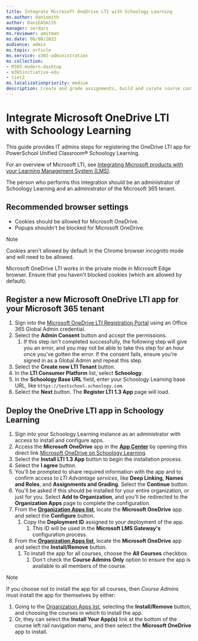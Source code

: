 ```yaml
---
title: Integrate Microsoft OneDrive LTI with Schoology Learning
ms.author: danismith
author: DaniEASmith
manager: serdars
ms.reviewer: amitman 
ms.date: 08/08/2022
audience: admin
ms.topic: article
ms.service: o365-administration
ms.collection: 
- M365-modern-desktop
- m365initiative-edu
- tier2
ms.localizationpriority: medium
description: Create and grade assignments, build and curate course content, and collaborate on files in real time with the new Microsoft OneDrive Learning Tools Interoperability App for PowerSchool Unified Classroom® Schoology Learning.
---
```


# Integrate Microsoft OneDrive LTI with Schoology Learning

This guide provides IT admins steps for registering the OneDrive LTI app for PowerSchool Unified Classroom® Schoology Learning.

For an overview of Microsoft LTI, see [Integrating Microsoft products with your Learning Management System (LMS)](index.md).

The person who performs this integration should be an administrator of Schoology Learning and an administrator of the Microsoft 365 tenant.

## Recommended browser settings

- Cookies should be allowed for Microsoft OneDrive.
- Popups shouldn't be blocked for Microsoft OneDrive.

> [!NOTE]
> Cookies aren't allowed by default in the Chrome browser incognito mode and will need to be allowed.
>
> Microsoft OneDrive LTI works in the private mode in Microsoft Edge browser. Ensure that you haven't blocked cookies (which are allowed by default).

## Register a new Microsoft OneDrive LTI app for your Microsoft 365 tenant

1. Sign into the [Microsoft OneDrive LTI Registration Portal](https://onedrivelti.microsoft.com/admin) using an Office 365 Global Admin credential.
1. Select the **Admin Consent** button and accept the permissions.
    1. If this step isn't completed successfully, the following step will give you an error, and you may not be able to take this step for an hour once you've gotten the error. If the consent fails, ensure you're signed in as a Global Admin and repeat this step.
1. Select the **Create new LTI Tenant** button.
1. In the **LTI Consumer Platform** list, select **Schoology**.
1. In the **Schoology Base URL** field, enter your Schoology Learning base URL, like `https://testschool.schoology.com`.
1. Select the **Next** button. The **Register LTI 1.3 App** page will load.

## Deploy the OneDrive LTI app in Schoology Learning

1. Sign into your Schoology Learning instance as an administrator with access to install and configure apps.
1. Access the **Microsoft OneDrive** app in the [**App Center**](https://app.schoology.com/apps) by opening this direct link [Microsoft OneDrive on Schoology Learning](https://app.schoology.com/apps/profile/5910037138).
1. Select the **Install LTI 1.3 App** button to begin the installation process.
1. Select the **I agree** button.
1. You'll be prompted to share required information with the app and to confirm access to *LTI Advantage services*, like **Deep Linking**, **Names and Roles**, and **Assignments and Grading**. Select the **Continue** button.
1. You'll be asked if this should be installed for your entire organization, or just for you. Select **Add to Organization**, and you'll be redirected to the **Organization Apps** page to complete the configuration.
1. From the [**Organization Apps list**](https://app.schoology.com/apps/school_apps), locate the **Microsoft OneDrive** app and select the **Configure** button.
    1. Copy the **Deployment ID** assigned to your deployment of the app.
        1. This ID will be used in the **Microsoft LMS Gateway's** configuration process.
1. From the [**Organization Apps list**](https://app.schoology.com/apps/school_apps), locate the **Microsoft OneDrive** app and select the **Install/Remove** button.
    1. To install the app for all courses, choose the **All Courses** checkbox.
        1. Don't check the **Course Admins Only** option to ensure the app is available to all members of the course.

> [!NOTE]
> If you choose not to install the app for all courses, then *Course Admins* must install the app for themselves by either:
>
> 1. Going to the [Organization Apps list](https://app.schoology.com/apps/school_apps), selecting the **Install/Remove** button, and choosing the courses in which to install the app.
> 1. Or, they can select the **Install Your App(s)** link at the bottom of the course left rail navigation menu, and then select the **Microsoft OneDrive** app to install.
